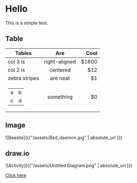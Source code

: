 # Hello

This is a  simple test.

## Table

| Tables          | Are           | Cool  |
| --------------- |:-------------:| -----:|
| col 3 is        | right-aligned | $1600 |
| col 2 is        | centered      |   $12 |
| zebra stripes   | are neat      |    $1 |
| <table><tr><td>a</td><td>b</td></tr><tr><td>c</td><td>d</td></tr></table> | something     |    $0 |

## Image
![Beastie]({{"/assets/Bsd_daemon.jpg" | absolute_url }})

## draw.io

![Activity]({{"/assets/Untitled Diagram.png" | absolute_url }})

<a href="https://www.draw.io/?mode=github&title=schema.png&amp;url=https%3A%2F%2Fgithub.com%2Fkaroly-arnhoffer%2Fkaroly-arnhoffer.github.io%2Fblob%2Fmaster%2Fassets%2FUntitled%2520Diagram2.xml%3Ft%3D0" rel="nofollow">Click here</a>
